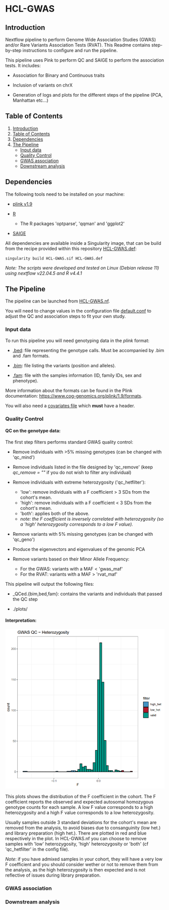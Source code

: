 # HCL-GWAS

## Introduction

Nextflow pipeline to perform Genome Wide Association Studies (GWAS) and/or Rare Variants Association Tests (RVAT). This Readme contains step-by-step instructions to configure and run the pipeline.

This pipeline uses Pink to perform QC and SAIGE to perform the association tests. It includes:
 
 - Association for Binary and Continuous traits

 - Inclusion of variants on chrX

 - Generation of logs and plots for the different steps of the pipeline (PCA, Manhattan etc...)

## Table of Contents

1. [Introduction](#introduction)
2. [Table of Contents](#table-of-contents)
3. [Dependencies](#dependencies)
3. [The Pipeline](#the-pipeline)
    - [Input data](#input-data)
    - [Quality Control](#quality-control)
    - [GWAS association](#gwas-association)
    - [Downstream analysis](#downstream-analysis)

## Dependencies

The following tools need to be installed on your machine: 

 - [plink v1.9](https://www.cog-genomics.org/plink/1.9/)

 - [R](https://cran.r-project.org/) 
    - The R packages 'optparse', 'qqman' and 'ggplot2'

 - [SAIGE](https://saigegit.github.io/SAIGE-doc/)

All dependencies are available inside a Singularity image, that can be build from the recipe provided within this repository [HCL-GWAS.def](./HCL-GWAS.def):

```shell
singularity build HCL-GWAS.sif HCL-GWAS.def
```

*Note: The scripts were developed and tested on Linux (Debian release 11) using nextflow v22.04.5 and R v4.4.1*

## The Pipeline

The pipeline can be launched from [HCL-GWAS.nf](./HCL-GWAS.nf).

You will need to change values in the configuration file [default.conf](./confs/default.conf) to adjust the QC and association steps to fit your own study.

### Input data

To run this pipeline you will need genotyping data in the *plink* format:
 
 - [.bed](https://www.cog-genomics.org/plink/1.9/formats#bed): file representing the genotype calls. Must be accompanied by .bim and .fam formats.

 - [.bim](https://www.cog-genomics.org/plink/1.9/formats#bim): file listing the variants (position and alleles).
  
 - [.fam](https://www.cog-genomics.org/plink/1.9/formats#fam): file with the samples information (ID, family IDs, sex and phenotype).

More information about the formats can be found in the Plink documentation: https://www.cog-genomics.org/plink/1.9/formats.

You will also need a [covariates file](https://www.cog-genomics.org/plink/1.9/input#covar) which **must** have a header.

### Quality Control

#### QC on the genotype data:

The first step filters performs standard GWAS quality control:

 - Remove individuals with >5% missing genotypes (can be changed with 'qc_mind')

 - Remove individuals listed in the file designed by 'qc_remove' (keep *qc_remove = ""* if you do not wish to filter any individual)

 - Remove individuals with extreme heterozygosity ('qc_hetfilter'):
    - 'low':  remove individuals with a F coefficient > 3 SDs from the cohort's mean.
    - 'high': remove individuals with a F coefficient < 3 SDs from the cohort's mean.
    - 'both': applies both of the above.
    - *note: the F coefficient is inversely correlated with heterozygosity (so a 'high' heterozygosity corresponds to a low F value).*

 - Remove variants with 5% missing genotypes (can be changed with 'qc_geno')

 - Produce the eigenvectors and eigenvalues of the genomic PCA

 - Remove variants based on their Minor Allele Frequency:
    - For the GWAS: variants with a MAF < 'gwas_maf'
    - For the RVAT: variants with a MAF > 'rvat_maf'

This pipeline will output the following files:

 - <basename>_QCed.{bim,bed,fam}: contains the variants and individuals that passed the QC step

 - ./plots/

#### Interpretation:

![het_plot](./images/heterozygosity_plot.png "Heterozygosity plot representing the distribution of the F coeff in a cohort.")

This plots shows the distribution of the F coefficient in the cohort. The F coefficient reports the observed and expected autosomal homozygous genotype counts for each sample. A low F value corresponds to a high heterozygosity and a high F value corresponds to a low heterozygosity.

Usually samples outside 3 standard deviations for the cohort's mean are removed from the analysis, to avoid biases due to consanguinity (low het.) and library preparation (high het.). There are plotted in red and blue respectively in the plot. In HCL-GWAS.nf you can choose to remove samples with 'low' heterozygosity, 'high' heterozygosity or 'both' (cf 'qc_hetfilter' in the config file).

*Note*: if you have admixed samples in your cohort, they will have a very low F coefficient and you should consider wether or not to remove them from the analysis, as the high heterozygosity is then expected and is not reflective of issues during library preparation.

### GWAS association 

### Downstream analysis

